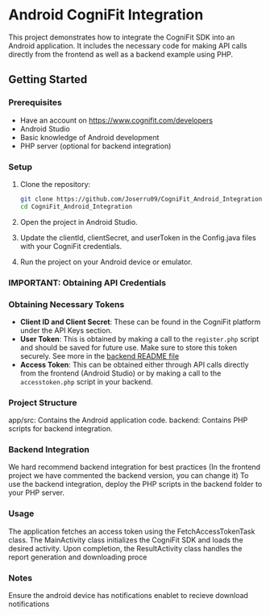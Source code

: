# Android CogniFit Integration

This project demonstrates how to integrate the CogniFit SDK into an Android application. It includes the necessary code for making API calls directly from the frontend as well as a backend example using PHP.

## Getting Started

### Prerequisites
- Have an account on https://www.cognifit.com/developers
- Android Studio
- Basic knowledge of Android development
- PHP server (optional for backend integration)

### Setup

1. Clone the repository:
   ```sh
   git clone https://github.com/Joserru09/CogniFit_Android_Integration.git
   cd CogniFit_Android_Integration

2. Open the project in Android Studio.

3. Update the clientId, clientSecret, and userToken in the Config.java files with your CogniFit credentials.

4. Run the project on your Android device or emulator.

### IMPORTANT: Obtaining API Credentials

### Obtaining Necessary Tokens

- **Client ID and Client Secret**: These can be found in the CogniFit platform under the API Keys section.
- **User Token**: This is obtained by making a call to the `register.php` script and should be saved for future use. Make sure to store this token securely. See more in the [backend README file](Integration_CogniFit/Backend/readme.md)
- **Access Token**: This can be obtained either through API calls directly from the frontend (Android Studio) or by making a call to the `accesstoken.php` script in your backend.


### Project Structure

app/src: Contains the Android application code.
backend: Contains PHP scripts for backend integration.


### Backend Integration
We hard recommend backend integration for best practices (In the frontend project we have commented the backend version, you can change it)
To use the backend integration, deploy the PHP scripts in the backend folder to your PHP server.

### Usage
The application fetches an access token using the FetchAccessTokenTask class.
The MainActivity class initializes the CogniFit SDK and loads the desired activity.
Upon completion, the ResultActivity class handles the report generation and downloading proce

### Notes

Ensure the android device has notifications enablet to recieve download notifications
